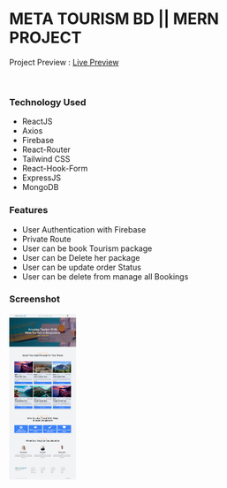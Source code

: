 # META TOURISM BD || MERN PROJECT

<span>Project Preview : <a href ="https://meta-tourism-bd.web.app/">Live Preview</a></span>

<div></div> <br>
<h3>Technology Used</h3>
<ul>
  <li>ReactJS</li>
  <li>Axios</li>
  <li>Firebase</li>
  <li>React-Router</li>
  <li>Tailwind CSS</li>
  <li>React-Hook-Form</li>
  <li>ExpressJS</li>
  <li>MongoDB</li>
</ul>

<h3>Features</h3>
<ul>
  <li>User Authentication with Firebase</li>
  <li>Private Route</li>
  <li>User can be book Tourism package</li>
  <li>User can be Delete her package </li>
  <li>User can be update order Status</li>
  <li>User can be delete from manage all Bookings</li>
</ul>

<h3>Screenshot</h3>
  
  <img height="300px" src="./src/assets/page_screenshot.png" alt="ss" />
  <div></div> <br />
